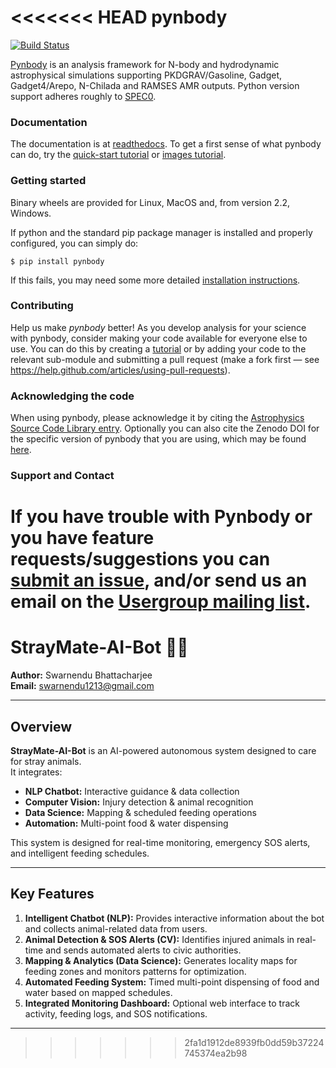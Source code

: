 <<<<<<< HEAD
pynbody
=======
[![Build Status](https://github.com/pynbody/pynbody/actions/workflows/build-test.yaml/badge.svg?branch=master)](https://github.com/pynbody/pynbody/actions)

[Pynbody](https://github.com/pynbody/pynbody) is an analysis framework for
N-body and hydrodynamic astrophysical simulations supporting PKDGRAV/Gasoline,
Gadget, Gadget4/Arepo, N-Chilada and RAMSES AMR outputs. 
Python version support adheres roughly to [SPEC0](https://scientific-python.org/specs/spec-0000/).

### Documentation

The documentation is at [readthedocs](https://pynbody.readthedocs.io). To get a first sense of what pynbody
can do, try the [quick-start tutorial](https://pynbody.readthedocs.io/latest/tutorials/quickstart.html) or
[images tutorial](https://pynbody.readthedocs.io/latest/tutorials/images.html).


### Getting started

Binary wheels are provided for Linux, MacOS and, from version 2.2, Windows. 

If python and the standard pip package manager is installed and properly configured, you can simply do:

```
$ pip install pynbody
```

If this fails, you may need some more detailed [installation
instructions](https://pynbody.readthedocs.io/latest/installation.html). 

### Contributing

Help us make *pynbody* better! As you develop analysis for your science with pynbody, consider making your code available 
for everyone else to use. You can do this by creating a [tutorial](https://pynbody.readthedocs.io/latest/tutorials/tutorials.html) 
or by adding your code to the relevant sub-module and submitting a pull request (make a fork first — see 
https://help.github.com/articles/using-pull-requests).


### Acknowledging the code

When using pynbody, please acknowledge it by citing the [Astrophysics Source Code Library entry](http://adsabs.harvard.edu/abs/2013ascl.soft05002P). Optionally you can also cite the Zenodo DOI for the specific version of pynbody that you are using, which may be found [here](https://doi.org/10.5281/zenodo.1297087).

### Support and Contact

If you have trouble with Pynbody or you have feature requests/suggestions you can [submit an issue](https://github.com/pynbody/pynbody/issues),
and/or send us an email on the [Usergroup mailing list](https://groups.google.com/forum/?fromgroups#!forum/pynbody-users).
=======
# StrayMate-AI-Bot 🤖🐾

**Author:** Swarnendu Bhattacharjee  
**Email:** swarnendu1213@gmail.com  

---

## Overview
**StrayMate-AI-Bot** is an AI-powered autonomous system designed to care for stray animals.  
It integrates:
- **NLP Chatbot:** Interactive guidance & data collection  
- **Computer Vision:** Injury detection & animal recognition  
- **Data Science:** Mapping & scheduled feeding operations  
- **Automation:** Multi-point food & water dispensing  

This system is designed for real-time monitoring, emergency SOS alerts, and intelligent feeding schedules.

---

## Key Features
1. **Intelligent Chatbot (NLP):** Provides interactive information about the bot and collects animal-related data from users.  
2. **Animal Detection & SOS Alerts (CV):** Identifies injured animals in real-time and sends automated alerts to civic authorities.  
3. **Mapping & Analytics (Data Science):** Generates locality maps for feeding zones and monitors patterns for optimization.  
4. **Automated Feeding System:** Timed multi-point dispensing of food and water based on mapped schedules.  
5. **Integrated Monitoring Dashboard:** Optional web interface to track activity, feeding logs, and SOS notifications.

---


>>>>>>> 2fa1d1912de8939fb0dd59b37224745374ea2b98
